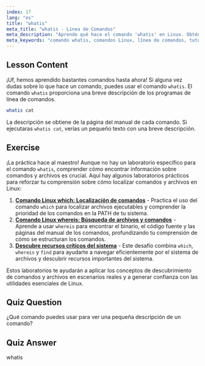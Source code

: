 ```yaml
---
index: 17
lang: "es"
title: "whatis"
meta_title: "whatis - Línea de Comandos"
meta_description: "Aprende qué hace el comando 'whatis' en Linux. Obtén descripciones breves de comandos rápidamente. Esencial para principiantes para entender los comandos de Linux."
meta_keywords: "comando whatis, comandos Linux, línea de comandos, tutorial Linux, Linux para principiantes, descripción de comando, guía Linux"
---
```


## Lesson Content

¡Uf, hemos aprendido bastantes comandos hasta ahora! Si alguna vez dudas sobre lo que hace un comando, puedes usar el comando `whatis`. El comando `whatis` proporciona una breve descripción de los programas de línea de comandos.

```bash
whatis cat
```

La descripción se obtiene de la página del manual de cada comando. Si ejecutaras `whatis cat`, verías un pequeño texto con una breve descripción.

## Exercise

¡La práctica hace al maestro! Aunque no hay un laboratorio específico para el comando `whatis`, comprender cómo encontrar información sobre comandos y archivos es crucial. Aquí hay algunos laboratorios prácticos para reforzar tu comprensión sobre cómo localizar comandos y archivos en Linux:

1. **[Comando Linux which: Localización de comandos](https://labex.io/es/labs/linux-linux-which-command-command-locating-215210)** - Practica el uso del comando `which` para localizar archivos ejecutables y comprender la prioridad de los comandos en la PATH de tu sistema.
2. **[Comando Linux whereis: Búsqueda de archivos y comandos](https://labex.io/es/labs/linux-linux-whereis-command-file-and-command-finding-215211)** - Aprende a usar `whereis` para encontrar el binario, el código fuente y las páginas del manual de los comandos, profundizando tu comprensión de cómo se estructuran los comandos.
3. **[Descubre recursos críticos del sistema](https://labex.io/es/labs/linux-discover-critical-system-resources-388032)** - Este desafío combina `which`, `whereis` y `find` para ayudarte a navegar eficientemente por el sistema de archivos y descubrir recursos importantes del sistema.

Estos laboratorios te ayudarán a aplicar los conceptos de descubrimiento de comandos y archivos en escenarios reales y a generar confianza con las utilidades esenciales de Linux.

## Quiz Question

¿Qué comando puedes usar para ver una pequeña descripción de un comando?

## Quiz Answer

whatis
